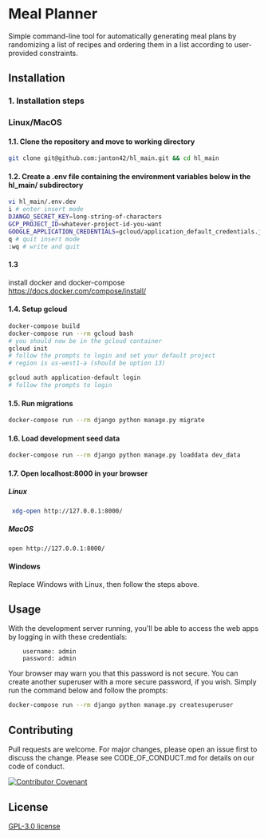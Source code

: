 # Meal Planner

Simple command-line tool for automatically generating meal plans by randomizing a list of recipes and ordering them in a list according to user-provided constraints. 

## Installation

### 1. Installation steps

### Linux/MacOS
#### 1.1. Clone the repository and move to working directory
```bash
git clone git@github.com:janton42/hl_main.git && cd hl_main
```

#### 1.2. Create a .env file containing the environment variables below in the hl_main/ subdirectory

```bash
vi hl_main/.env.dev
i # enter insert mode
DJANGO_SECRET_KEY=long-string-of-characters
GCP_PROJECT_ID=whatever-project-id-you-want
GOOGLE_APPLICATION_CREDENTIALS=gcloud/application_default_credentials.json
q # quit insert mode
:wq # write and quit
```
#### 1.3
install docker and docker-compose
https://docs.docker.com/compose/install/


#### 1.4. Setup gcloud
```bash
docker-compose build
docker-compose run --rm gcloud bash
# you should now be in the gcloud container
gcloud init
# follow the prompts to login and set your default project
# region is us-west1-a (should be option 13)

gcloud auth application-default login
# follow the prompts to login
```

#### 1.5. Run migrations
```bash
docker-compose run --rm django python manage.py migrate
```

#### 1.6. Load development seed data
```bash
docker-compose run --rm django python manage.py loaddata dev_data
```
#### 1.7. Open localhost:8000 in your browser
##### Linux
```bash
 xdg-open http://127.0.0.1:8000/
```
##### MacOS
```bash
open http://127.0.0.1:8000/
```

#### Windows
Replace Windows with Linux, then follow the steps above.

## Usage
With the development server running, you'll be able to access the web apps by logging in with these credentials:

        username: admin
        password: admin

Your browser may warn you that this password is not secure. You can create another superuser with a more secure password,
if you wish. Simply run the command below and follow the prompts:

```bash
docker-compose run --rm django python manage.py createsuperuser
```

## Contributing
Pull requests are welcome. For major changes, please open an issue first to discuss the change. Please see
CODE_OF_CONDUCT.md for details on our code of conduct.

[![Contributor Covenant](https://img.shields.io/badge/Contributor%20Covenant-2.1-4baaaa.svg)](code_of_conduct.md)
## License
[GPL-3.0 license](https://www.gnu.org/licenses/gpl-3.0.en.html)
